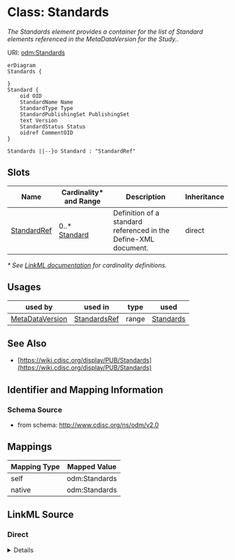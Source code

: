# Class: Standards

_The Standards element provides a container for the list of Standard elements referenced in the MetaDataVersion for the Study.._




URI: [odm:Standards](http://www.cdisc.org/ns/odm/v2.0/Standards)


```mermaid
erDiagram
Standards {

}
Standard {
    oid OID  
    StandardName Name  
    StandardType Type  
    StandardPublishingSet PublishingSet  
    text Version  
    StandardStatus Status  
    oidref CommentOID  
}

Standards ||--}o Standard : "StandardRef"

```



<!-- no inheritance hierarchy -->


## Slots

| Name | Cardinality* and Range | Description | Inheritance |
| ---  | --- | --- | --- |
| [StandardRef](StandardRef.md) | 0..* <br/> [Standard](Standard.md) | Definition of a standard referenced in the Define-XML document. | direct |

_* See [LinkML documentation](https://linkml.io/linkml/schemas/slots.html#slot-cardinality) for cardinality definitions._




## Usages

| used by | used in | type | used |
| ---  | --- | --- | --- |
| [MetaDataVersion](MetaDataVersion.md) | [StandardsRef](StandardsRef.md) | range | [Standards](Standards.md) |






## See Also

* [https://wiki.cdisc.org/display/PUB/Standards](https://wiki.cdisc.org/display/PUB/Standards)

## Identifier and Mapping Information







### Schema Source


* from schema: http://www.cdisc.org/ns/odm/v2.0





## Mappings

| Mapping Type | Mapped Value |
| ---  | ---  |
| self | odm:Standards |
| native | odm:Standards |





## LinkML Source

<!-- TODO: investigate https://stackoverflow.com/questions/37606292/how-to-create-tabbed-code-blocks-in-mkdocs-or-sphinx -->

### Direct

<details>
```yaml
name: Standards
description: The Standards element provides a container for the list of Standard elements
  referenced in the MetaDataVersion for the Study..
from_schema: http://www.cdisc.org/ns/odm/v2.0
see_also:
- https://wiki.cdisc.org/display/PUB/Standards
rank: 1000
slots:
- StandardRef
slot_usage:
  StandardRef:
    name: StandardRef
    description: Definition of a standard referenced in the Define-XML document.
    multivalued: true
    domain_of:
    - Standards
    range: Standard
    inlined: true
    inlined_as_list: true
class_uri: odm:Standards

```
</details>

### Induced

<details>
```yaml
name: Standards
description: The Standards element provides a container for the list of Standard elements
  referenced in the MetaDataVersion for the Study..
from_schema: http://www.cdisc.org/ns/odm/v2.0
see_also:
- https://wiki.cdisc.org/display/PUB/Standards
rank: 1000
slot_usage:
  StandardRef:
    name: StandardRef
    description: Definition of a standard referenced in the Define-XML document.
    multivalued: true
    domain_of:
    - Standards
    range: Standard
    inlined: true
    inlined_as_list: true
attributes:
  StandardRef:
    name: StandardRef
    description: Definition of a standard referenced in the Define-XML document.
    from_schema: http://www.cdisc.org/ns/odm/v2.0
    rank: 1000
    multivalued: true
    identifier: false
    alias: StandardRef
    owner: Standards
    domain_of:
    - Standards
    range: Standard
    inlined: true
    inlined_as_list: true
class_uri: odm:Standards

```
</details>